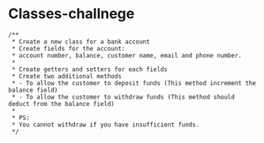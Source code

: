 # Classes-challnege

	/**
	 * Create a new class for a bank account
	 * Create fields for the account:
	 * account number, balance, customer name, email and phone number.
	 * 
	 * Create getters and setters for each fields
	 * Create two additional methods
	 * - To allow the customer to deposit funds (This method increment the balance field)
	 * - To allow the customer to withdraw funds (This method should deduct from the balance field)
	 * 
	 * PS:
	 * You cannot withdraw if you have insufficient funds.  
	 */
